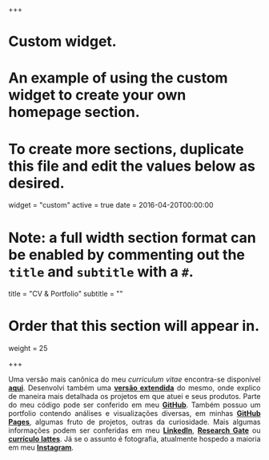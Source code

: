 +++
# Custom widget.
# An example of using the custom widget to create your own homepage section.
# To create more sections, duplicate this file and edit the values below as desired.
widget = "custom"
active = true
date = 2016-04-20T00:00:00

# Note: a full width section format can be enabled by commenting out the `title` and `subtitle` with a `#`.
title = "CV & Portfolio"
subtitle = ""

# Order that this section will appear in.
weight = 25

+++

<DIV align="justify">Uma versão mais canônica do meu <i>curriculum vitae</i> encontra-se disponível <b><a href="cv/" target="_blank">aqui</a></b>. Desenvolvi também uma <b><a href='https://instagram.com/lcmmoraes' target='_blank'>versão extendida</a></b> do mesmo, onde explico de maneira mais detalhada os projetos em que atuei e seus produtos. Parte do meu código pode ser conferido em meu <b><a href='https://github.com/moraessaur/GitHub' target='_blank'>GitHub</a></b>. Também possuo um portfolio contendo análises e visualizações diversas, em minhas <b><a href='https://github.com/moraessaur/GitHub' target='_blank'>GitHub Pages</a></b>, algumas fruto de projetos, outras da curiosidade. Mais algumas informações podem ser conferidas em meu <b><a href='https://github.com/moraessaur/GitHub' target='_blank'>LinkedIn</a></b>, <b><a href='https://github.com/moraessaur/GitHub' target='_blank'>Research Gate</a></b> ou <b><a href='https://github.com/moraessaur/GitHub' target='_blank'>currículo lattes</a></b>. Já se o assunto é fotografia, atualmente hospedo a maioria em meu <b><a href='https://instagram.com/lcmmoraes' target='_blank'>Instagram</a></b>.
